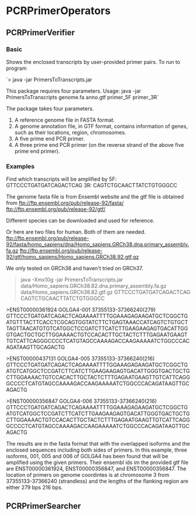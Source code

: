 # PCRPrimerOperators
## PCRPrimerVerifier
### Basic
Shows the enclosed transcripts by user-provided primer pairs. To run to program

`> java -jar PrimersToTranscripts.jar 

This package requires four parameters.
Usage: java -jar PrimersToTranscripts genome.fa anno.gtf primer_5F primer_3R`

The package takes four parameters.
1. A reference genome file in FASTA format.
2. A genome annotation file, in GTF format, contains information of genes, such as their locations, region, chromosomes.
3. A five prime end PCR primer.
4. A three prime end PCR primer (on the reverse strand of the above five prime end primer).


### Examples
Find which transcripts will be amplified by 
5F: GTTCCCTGATGATCAGACTCAG
3R: CAGTCTGCAACTTATCTGTGGGCC

The genome fasta file is from Ensembl website and the gtf file is obtained from 
ftp://ftp.ensembl.org/pub/release-92/fasta/
ftp://ftp.ensembl.org/pub/release-92/gtf/

Different species can be downloaded and used for reference.

Or here are two files for human. Both of them are needed.
ftp://ftp.ensembl.org/pub/release-92/fasta/homo_sapiens/dna/Homo_sapiens.GRCh38.dna.primary_assembly.fa.gz
ftp://ftp.ensembl.org/pub/release-92/gtf/homo_sapiens/Homo_sapiens.GRCh38.92.gtf.gz

We only tested on GRCh38 and haven't tried on GRCh37.

> java -Xmx10g -jar PrimersToTranscripts.jar data/Homo_sapiens.GRCh38.82.dna.primary_assembly.fa.gz data/Homo_sapiens.GRCh38.82.gtf.gz GTTCCCTGATGATCAGACTCAG CAGTCTGCAACTTATCTGTGGGCC

\>ENST00000361924        GOLGA4-001      37355133-37366240(279)
GTTCCCTGATGATCAGACTCAGAAAATTTTGGAAAGAGAAGATGCTCGGCTGATGTTTACTTCACCTCGCAGTGGTATCTTCTGAGTAAACCATCAGTCTGTGCTTAGTTAACATGTGTCATGGCTCCGATCTTCATCTTGAAGAAGAGTGACATTGGGTGACTGCTGCTTGGAAAACTGTCCACACTTGCTACTCTTTGAGAATGAAGTTGTCATTCAGGGCCCCTCATGTAGCCAAAAGACCAAGAAAAATCTGGCCCACAGATAAGTTGCAGACTG

\>ENST00000437131        GOLGA4-005      37355133-37366240(216)
GTTCCCTGATGATCAGACTCAGAAAATTTTGGAAAGAGAAGATGCTCGGCTGATGTCATGGCTCCGATCTTCATCTTGAAGAAGAGTGACATTGGGTGACTGCTGCTTGGAAAACTGTCCACACTTGCTACTCTTTGAGAATGAAGTTGTCATTCAGGGCCCCTCATGTAGCCAAAAGACCAAGAAAAATCTGGCCCACAGATAAGTTGCAGACTG

\>ENST00000356847        GOLGA4-006      37355133-37366240(216)
GTTCCCTGATGATCAGACTCAGAAAATTTTGGAAAGAGAAGATGCTCGGCTGATGTCATGGCTCCGATCTTCATCTTGAAGAAGAGTGACATTGGGTGACTGCTGCTTGGAAAACTGTCCACACTTGCTACTCTTTGAGAATGAAGTTGTCATTCAGGGCCCCTCATGTAGCCAAAAGACCAAGAAAAATCTGGCCCACAGATAAGTTGCAGACTG

The results are in the fasta format that with the overlapped isoforms and the enclosed sequences including both sides of primers.
In this example, three isoforms, 001, 005 and 006 of GOLGA4 has been found that will be amplified using the given primers. Their ensembl ids im the provided gtf file are ENST00000361924, ENST00000356847, and ENST00000356847.
The location of primers on genome coordintes is at chromosome 3 from 37355133-37366240 (strandless) and the lengths of the flanking region are either 279 bps 216 bps.


## PCRPrimerSearcher

